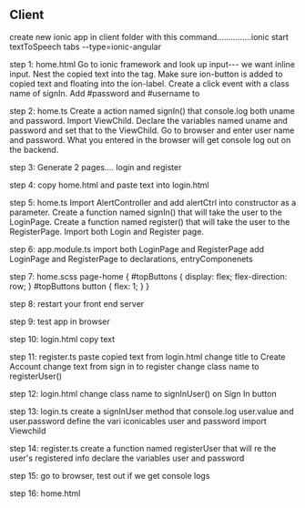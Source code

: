 ## Client

create new ionic app in client folder with this command...............ionic start textToSpeech tabs --type=ionic-angular

step 1: home.html
Go to ionic framework and look up input--- we want inline input. Nest the copied text into the <ion-content> tag. Make sure ion-button is added to copied text and floating into the ion-label. Create a click event with a class name of signIn. Add #password and #username to <ion-input>

step 2: home.ts
Create a action named signIn() that console.log both uname and password. Import ViewChild. Declare the variables named uname and password and set that to the ViewChild. Go to browser and enter user name and password. What you entered in the browser will get console log out on the backend. 

step 3: Generate 2 pages.... login and register

step 4: copy home.html and paste text into login.html

step 5: home.ts
Import AlertController and add alertCtrl into constructor as a parameter.
Create a function named signIn() that will take the user to the LoginPage.
Create a function named register() that will take the user to the RegisterPage.
Import both Login and Register page. 

step 6: app.module.ts
import both LoginPage and RegisterPage
add LoginPage and RegisterPage to declarations, entryComponenets

step 7: home.scss
page-home {
    #topButtons {
        display: flex;
        flex-direction: row;
    }
    #topButtons button {
        flex: 1;
    }
}

step 8: restart your front end server

step 9: test app in browser

step 10: login.html
copy text 

step 11: register.ts
paste copied text from login.html
change title to Create Account
change text from sign in to register
change class name to registerUser()

step 12: login.html
change class name to signInUser() on Sign In button

step 13: login.ts
create a signInUser method that console.log user.value and user.password
define the vari iconicables user and password
import Viewchild

step 14: register.ts
create a function named registerUser that will re the user's registered info
declare the variables user and password

step 15: go to browser, test out if we get console logs

step 16: home.html